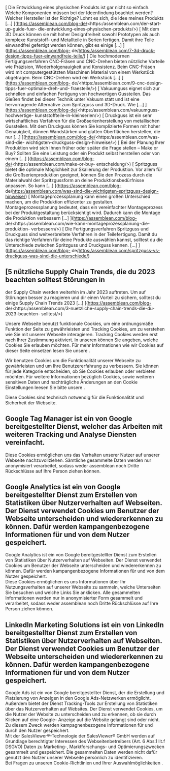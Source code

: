 [ Die Entwicklung eines physischen Produkts ist gar nicht so einfach. Welche
Komponenten müssen bei der Ideenfindung beachtet werden? Welcher Hersteller ist
der Richtige? Lohnt es sich, die Idee meines Produkts […]
](https://assemblean.com/blog-de/<https:/assemblean.com/der-start-up-guide-fuer-
die-entwicklung-eines-physischen-produkts/>) [ Mit dem 3D Druck können sie mit
hoher Designfreiheit sowohl Prototypen als auch komplexe Kunststoff- und
Metallteile in Serien fertigen. Damit ihre Teile einwandfrei gefertigt werden
können, gibt es einige […]  ](https://assemblean.com/blog-
de/<https:/assemblean.com/7-3d-druck-design-tipps-fuer-einwandfreie-teile/>) [
Die hochmodernen Fertigungsverfahren CNC-Fräsen und CNC-Drehen bieten nützliche
Vorteile wie Präzision, Wiederholgenauigkeit und Konsistenz. Beim CNC-Fräsen
wird mit computergestützten Maschinen Material von einem Werkstück abgetragen.
Beim CNC-Drehen wird ein Werkstück […]  ](https://assemblean.com/blog-
de/<https:/assemblean.com/9-cnc-design-tipps-fuer-optimale-dreh-und-
fraesteile/>) [ Vakuumguss eignet sich zur schnellen und einfachen Fertigung von
hochwertigen Gussteilen. Das Gießen findet bei dieser Technik unter Vakuum statt
und ist eine hervorragende Alternative zum Spritzguss und 3D-Druck. Wie […]
](https://assemblean.com/blog-de/<https:/assemblean.com/vakuumguss-hochwertige-
kunststoffteile-in-kleinserien/>) [ Druckguss ist ein sehr wirtschaftliches
Verfahren für die Großserienherstellung von metallischen Gussteilen. Mit dem
Druckguss können Sie komplizierte Formen mit hoher Genauigkeit, dünnen
Wandstärken und glatten Oberflächen herstellen, die nur […]
](https://assemblean.com/blog-de/<https:/assemblean.com/was-sind-die-
wichtigsten-druckguss-design-hinweise/>) [ Bei der Planung Ihrer Produktion wird
sich Ihnen früher oder später die Frage stellen – Make or Buy? Sollten Sie eine
Leistung oder ein Produkt selbst herstellen oder von einem […]
](https://assemblean.com/blog-de/<https:/assemblean.com/make-or-buy-
entscheidung/>) [ Spritzguss bietet die optimale Möglichkeit zur Skalierung der
Produktion. Vor allem für die Großserienproduktion geeignet, können Sie den
Prozess durch die Materialwahl der Spritzgussform an deine
Produktionsbedürfnisse anpassen. So kann […]  ](https://assemblean.com/blog-
de/<https:/assemblean.com/was-sind-die-wichtigsten-spritzguss-design-hinweise/>)
[ Montageprozessplanung kann einen großen Unterschied machen, um die Produktion
effizienter zu gestalten. Montageprozessplanung bedeutet, dass ein vereinfachter
Montageprozess bei der Produktgestaltung berücksichtigt wird. Dadurch kann die
Montage die Produktion verbessern […]  ](https://assemblean.com/blog-
de/<https:/assemblean.com/wie-kann-montageprozessplanung-die-produktion-
verbessern/>) [ Die Fertigungsverfahren Spritzguss und Druckguss sind
weitverbreitete Verfahren in der Teilefertigung. Damit du das richtige Verfahren
für deine Produkte auswählen kannst, solltest du die Unterschiede zwischen
Spritzguss und Druckguss kennen. […]  ](https://assemblean.com/blog-
de/<https:/assemblean.com/spritzguss-vs-druckguss-was-sind-die-unterschiede/>)
## [5 nützliche Supply Chain Trends, die du 2023 beachten solltest Störungen in
der Supply Chain werden weiterhin im Jahr 2023 auftreten. Um auf Störungen
besser zu reagieren und dir einen Vorteil zu sichern, solltest du einige Supply
Chain Trends 2023 […]  ](https://assemblean.com/blog-
de/<https:/assemblean.com/3-nuetzliche-supply-chain-trends-die-du-2023-beachten-
solltest/>)

Unsere Webseite benutzt funktionale Cookies, um eine ordnungsmäße Funktion der
Seite zu gewährleisten und Tracking Cookies, um zu verstehen wie Sie mit unserer
Webseite interagieren. Tracking Cookies werden erst nach Ihrer Zustimmung
aktiviert. In unseren können Sie angeben, welche Cookies Sie erlauben möchten.
Für mehr Informationen wie wir Cookies auf dieser Seite einsetzen lesen Sie
unsere .

Wir benutzen Cookies um die Funktionalität unserer Webseite zu gewährleisten und
um Ihre Benutzererfahrung zu verbessern. Sie können für jede Kategorie
entscheiden, ob Sie Cookies erlauben oder verbieten möchten. Für weitere
Informationen bezüglich Cookies, sowie weiteren sensitiven Daten und
nachträgliche Änderungen an den Cookie Einstellungen leesen Sie bitte unsere .

Diese Cookies sind technisch notwendig für die Funktionalität und Sicherheit der
Webseite.

Google Tag Manager ist ein von Google bereitgestellter Dienst, welcher das
Arbeiten mit weiteren Tracking und Analyse Diensten vereinfacht.  
---  
Diese Cookies ermöglichen uns das Verhalten unserer Nutzer auf unserer Webseite
nachzuvollziehen. Sämtliche gesammelte Daten werden nur anonymisiert
verarbeitet, sodass weder assemblean noch Dritte Rückschlüsse auf Ihre Person
ziehen können.

Google Analytics ist ein von Google bereitgestellter Dienst zum Erstellen von
Statistiken über Nutzerverhalten auf Webseiten. Der Dienst verwendet Cookies um
Benutzer der Webseite unterscheiden und wiedererkennen zu können. Dafür werden
kampangenbezogene Informationen für und von dem Nutzer gespeichert.  
---  
Google Analytics ist ein von Google bereitgestellter Dienst zum Erstellen von
Statistiken über Nutzerverhalten auf Webseiten. Der Dienst verwendet Cookies um
Benutzer der Webseite unterscheiden und wiedererkennen zu können. Dafür werden
kampangenbezogene Informationen für und von dem Nutzer gespeichert.  
Diese Cookies ermöglichen es uns Informationen über Ihr Nutzungsverhalten auf
unserer Webseite zu sammeln, welche Unterseiten Sie besuchen und welche Links
Sie anklicken. Alle gesammelten Informationen werden nur in anonymisierter Form
gesammelt und verarbeitet, sodass weder assemblean noch Dritte Rückschlüsse auf
Ihre Person ziehen können.

LinkedIn Marketing Solutions ist ein von LinkedIn bereitgestellter Dienst zum
Erstellen von Statistiken über Nutzerverhalten auf Webseiten. Der Dienst
verwendet Cookies um Benutzer der Webseite unterscheiden und wiedererkennen zu
können. Dafür werden kampangenbezogene Informationen für und von dem Nutzer
gespeichert.  
---  
Google Ads ist ein von Google bereitgestellter Dienst, der die Erstellung und
Platzierung von Anzeigen in den Google Ads-Netzwerken ermöglicht. Außerdem
bietet der Dienst Tracking-Tools zur Erstellung von Statistiken über das
Nutzerverhalten auf Websites. Der Dienst verwendet Cookies, um die Nutzer der
Website zu unterscheiden und zu erkennen, ob sie durch Klicken auf eine Google-
Anzeige auf die Website gelangt sind oder nicht. Zu diesem Zweck werden
kampagnenbezogene Informationen für und durch den Nutzer gespeichert.  
Mit der SalesViewer®-Technologie der SalesViewer® GmbH werden auf Grundlage
berechtigter Interessen des Webseitenbetreibers (Art. 6 Abs.1 lit.f DSGVO) Daten
zu Marketing-, Marktforschungs- und Optimierungszwecken gesammelt und
gespeichert. Die gesammelten Daten werden nicht dafür genutzt den Nutzer unserer
Webseite persönlich zu identifizieren.  
Bei Fragen zu unseren Cookie-Richtlinien und Ihrer Auswahlmöglichkeiten .

